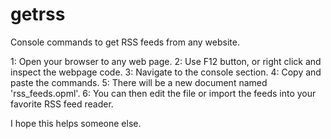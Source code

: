 # getrss
Console commands to get RSS feeds from any website.

1: Open your browser to any web page.
2: Use F12 button, or right click and inspect the webpage code.
3: Navigate to the console section.
4: Copy and paste the commands.
5: There will be a new document named 'rss_feeds.opml'.
6: You can then edit the file or import the feeds into your favorite RSS feed reader.

I hope this helps someone else.
